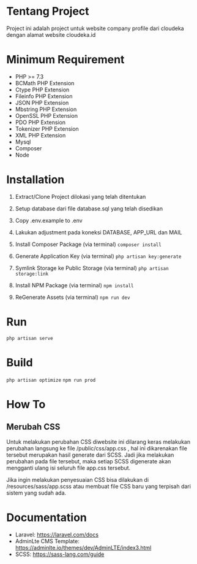 # Tentang Project
Project ini adalah project untuk website company profile dari cloudeka dengan alamat website cloudeka.id

# Minimum Requirement
- PHP >= 7.3
- BCMath PHP Extension
- Ctype PHP Extension
- Fileinfo PHP Extension
- JSON PHP Extension
- Mbstring PHP Extension
- OpenSSL PHP Extension
- PDO PHP Extension
- Tokenizer PHP Extension
- XML PHP Extension
- Mysql
- Composer
- Node

# Installation
1. Extract/Clone Project dilokasi yang telah ditentukan

2. Setup database dari file database.sql yang telah disedikan

3. Copy .env.example to .env

4. Lakukan adjustment pada koneksi DATABASE, APP_URL dan MAIL

5. Install Composer Package (via terminal)
``` composer install ```

6. Generate Application Key (via terminal)
``` php artisan key:generate ```

7. Symlink Storage ke Public Storage (via terminal)
``` php artisan storage:link ```

8. Install NPM Package (via terminal)
``` npm install ```

9. ReGenerate Assets (via terminal)
``` npm run dev ```

# Run
``` php artisan serve ```

# Build
``` php artisan optimize ```
``` npm run prod ```

# How To
## Merubah CSS
Untuk melakukan perubahan CSS diwebsite ini dilarang keras melakukan perubahan langsung ke file /public/css/app.css , hal ini dikarenakan file tersebut merupakan hasil generate dari SCSS. Jadi jika melakukan perubahan pada file tersebut, maka setiap SCSS digenerate akan mengganti ulang isi seluruh file app.css tersebut.

Jika ingin melakukan penyesuaian CSS bisa dilakukan di /resources/sass/app.scss atau membuat file CSS baru yang terpisah dari sistem yang sudah ada.

# Documentation
- Laravel: https://laravel.com/docs
- AdminLte CMS Template: https://adminlte.io/themes/dev/AdminLTE/index3.html
- SCSS: https://sass-lang.com/guide